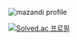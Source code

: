 ![mazandi profile](http://mazandi.herokuapp.com/api?handle={jooho0223}&theme=dark)

[![Solved.ac
프로필](http://mazassumnida.wtf/api/generate_badge?boj={jooho0223})](https://solved.ac/{jooho0223})
